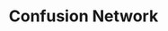 ---
title: "Confusion Network"

categories: ['']

tags: ['Confusion', 'Network']

arwords: 'شبكة الاختلاط'

arexps: []

enwords: ['Confusion Network']

enexps: []

arlexicons: 'ش'

enlexicons: 'C'

authors: ['Ruqayya Roshdy']

translators: ['X']

citations: 'تطبيقات أساسية في المعالجة الآلية للغة العربية'

sources: 'مركز الملك عبدالله بن عبدالعزيز الدولي لخدمة اللغة العربية'

slug: ""
---